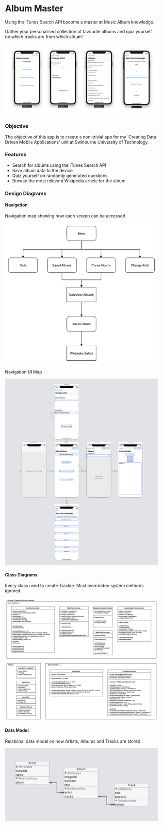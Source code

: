 # Album Master

Using the iTunes Search API become a master at Music Album knowledge.

Gather your personalised collection of favourite albums and quiz yourself on which tracks are from which album!

![AlbumMasterScreenshots](img/screenshots/all.png)

### Objective

The objective of this app is to create a non-trivial app for my 'Creating Data Driven Mobile Applications' unit at Swinburne University of Technology.

### Features

- Search for albums using the iTunes Search API
- Save album data to the device
- Quiz yourself on randomly generated questions
- Browse the most relevant Wikipedia article for the album



### Design Diagrams

#### Navigation

Navigation map showing how each screen can be accessed 

![Album Master Nagivation Model](doc/AlbumMasterNagivation.jpg)

Navigation UI Map

![Album Master UI Navigation Model](img/all.png)

#### Class Diagrams

Every class used to create Trackie. Most overridden system methods ignored

![Album Master Class Diagrams](doc/AlbumMasterClassDiagram.jpg)

#### Data Model

Relational data model on how Artists, Albums and Tracks are stored

![Album Master Data Model](doc/coreDataModel.png)